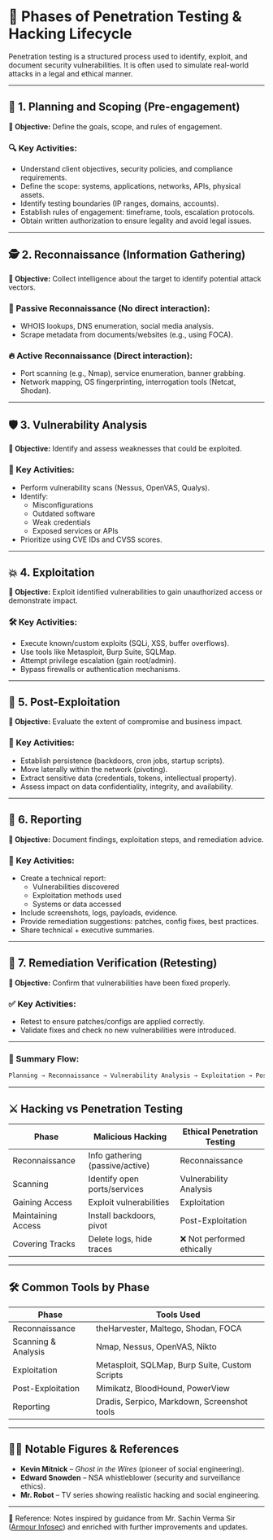 # 🔐 Phases of Penetration Testing & Hacking Lifecycle

Penetration testing is a structured process used to identify, exploit, and document security vulnerabilities. It is often used to simulate real-world attacks in a legal and ethical manner.

---

## 📌 1. Planning and Scoping (Pre-engagement)

**🎯 Objective:** Define the goals, scope, and rules of engagement.

### 🔍 Key Activities:
- Understand client objectives, security policies, and compliance requirements.
- Define the scope: systems, applications, networks, APIs, physical assets.
- Identify testing boundaries (IP ranges, domains, accounts).
- Establish rules of engagement: timeframe, tools, escalation protocols.
- Obtain written authorization to ensure legality and avoid legal issues.

---

## 🕵️ 2. Reconnaissance (Information Gathering)

**🎯 Objective:** Collect intelligence about the target to identify potential attack vectors.

### 🧊 Passive Reconnaissance (No direct interaction):
- WHOIS lookups, DNS enumeration, social media analysis.
- Scrape metadata from documents/websites (e.g., using FOCA).

### 🔥 Active Reconnaissance (Direct interaction):
- Port scanning (e.g., Nmap), service enumeration, banner grabbing.
- Network mapping, OS fingerprinting, interrogation tools (Netcat, Shodan).

---

## 🛡️ 3. Vulnerability Analysis

**🎯 Objective:** Identify and assess weaknesses that could be exploited.

### 🧰 Key Activities:
- Perform vulnerability scans (Nessus, OpenVAS, Qualys).
- Identify:
  - Misconfigurations
  - Outdated software
  - Weak credentials
  - Exposed services or APIs
- Prioritize using CVE IDs and CVSS scores.

---

## 💥 4. Exploitation

**🎯 Objective:** Exploit identified vulnerabilities to gain unauthorized access or demonstrate impact.

### 🛠️ Key Activities:
- Execute known/custom exploits (SQLi, XSS, buffer overflows).
- Use tools like Metasploit, Burp Suite, SQLMap.
- Attempt privilege escalation (gain root/admin).
- Bypass firewalls or authentication mechanisms.

---

## 🧬 5. Post-Exploitation

**🎯 Objective:** Evaluate the extent of compromise and business impact.

### 🔎 Key Activities:
- Establish persistence (backdoors, cron jobs, startup scripts).
- Move laterally within the network (pivoting).
- Extract sensitive data (credentials, tokens, intellectual property).
- Assess impact on data confidentiality, integrity, and availability.

---

## 📝 6. Reporting

**🎯 Objective:** Document findings, exploitation steps, and remediation advice.

### 📄 Key Activities:
- Create a technical report:
  - Vulnerabilities discovered
  - Exploitation methods used
  - Systems or data accessed
- Include screenshots, logs, payloads, evidence.
- Provide remediation suggestions: patches, config fixes, best practices.
- Share technical + executive summaries.

---

## 🔁 7. Remediation Verification (Retesting)

**🎯 Objective:** Confirm that vulnerabilities have been fixed properly.

### ✅ Key Activities:
- Retest to ensure patches/configs are applied correctly.
- Validate fixes and check no new vulnerabilities were introduced.

---

### 🧭 Summary Flow:
```bash
Planning → Reconnaissance → Vulnerability Analysis → Exploitation → Post-Exploitation → Reporting → (Optional) Retesting
````

---

## ⚔️ Hacking vs Penetration Testing

| Phase              | Malicious Hacking               | Ethical Penetration Testing |
| ------------------ | ------------------------------- | --------------------------- |
| Reconnaissance     | Info gathering (passive/active) | Reconnaissance              |
| Scanning           | Identify open ports/services    | Vulnerability Analysis      |
| Gaining Access     | Exploit vulnerabilities         | Exploitation                |
| Maintaining Access | Install backdoors, pivot        | Post-Exploitation           |
| Covering Tracks    | Delete logs, hide traces        | ❌ Not performed ethically   |

---

## 🛠️ Common Tools by Phase

| Phase               | Tools Used                                     |
| ------------------- | ---------------------------------------------- |
| Reconnaissance      | theHarvester, Maltego, Shodan, FOCA            |
| Scanning & Analysis | Nmap, Nessus, OpenVAS, Nikto                   |
| Exploitation        | Metasploit, SQLMap, Burp Suite, Custom Scripts |
| Post-Exploitation   | Mimikatz, BloodHound, PowerView                |
| Reporting           | Dradis, Serpico, Markdown, Screenshot tools    |

---

## 👨‍💻 Notable Figures & References

* **Kevin Mitnick** – *Ghost in the Wires* (pioneer of social engineering).
* **Edward Snowden** – NSA whistleblower (security and surveillance ethics).
* **Mr. Robot** – TV series showing realistic hacking and social engineering.

---

📖 Reference: Notes inspired by guidance from Mr. Sachin Verma Sir ([Armour Infosec](https://www.armourinfosec.com/)) and enriched with further improvements and updates.
